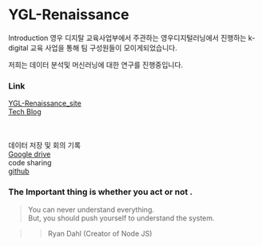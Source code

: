# YGL-Renaissance
Introduction
영우 디지탈 교육사업부에서 주관하는 영우디지털러닝에서 진행하는 
k-digital 교육 사업을 통해 팀 구성원들이 모이게되었습니다.

저희는 데이터 분석및 머신러닝에 대한 연구를 진행중입니다.

### Link  
[YGL-Renaissance_site](https://yg-renaissance.github.io/)  
[Tech Blog](https://medium.com/ygl-renaissance)  
  
</br></br>
데이터 저장 및 회의 기록  
[Google drive](https://drive.google.com/drive/u/0/folders/1Biwmjzi_ML9AneRAISl6ESb9qtsnDeQ6)  
code sharing    
[github](https://github.com/yg-renaissance)    
    
   
### The Important thing is whether you act or not .
> You can never understand everything.   
> But, you should push yourself to understand the system.

>> Ryan Dahl (Creator of Node JS)
